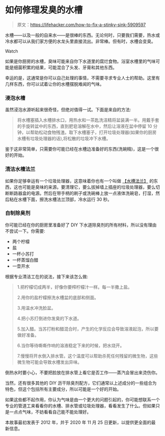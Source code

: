 # 如何修理发臭的水槽

> 原文：<https://lifehacker.com/how-to-fix-a-stinky-sink-5909597>

水槽——以及一般的自来水——是很棒的东西。无论何时，只要我们需要，热水或冷水都可以从我们家方便的水龙头里直接流出。非常棒。但有时，水槽会变臭。

Watch

如果是你厨房的水槽，臭味可能来自你下水道里的腐烂食物。浴室水槽里的气味可能是细菌积累的结果，可能混合了头发、牙膏和其他东西。

幸运的是，这通常是你可以自己处理的事情，不需要寻求专业人士的帮助。这里有几样东西，你可以试着让你的水槽摆脱难闻的气味。

### **浸泡水槽**

虽然浸泡水源听起来很奇怪，但绝对值得一试。下面是来自的方法:

> 将水槽塞插入水槽排水口，用热水和一茶匙洗洁精将盆装满一半。用戴手套的手旋转盆中的东西，直到肥皂溶解在水中，然后让溶液在盆中停留 10 分钟，以帮助松动食物残渣。取下水槽塞子，打开垃圾处理器(如果你的厨房水槽有垃圾处理器的话),将松散的垃圾冲下水槽。

鉴于这非常简单，只需要你可能已经在水槽边准备好的东西(洗碗精)，这是一个很好的开始。

### **清洁水槽法兰**

如果你足够幸运有一个垃圾处理器，这意味着你也有一个叫做 [【水槽法兰】](https://www.bobvila.com/articles/stinky-sink/) 的东西，这也可能是臭味的来源。要清理它，要么拔掉墙上插座的垃圾处理器，要么切断断路器盒的电源。然后在带手柄的刷子或洗碗棒上放一点液体洗碗皂，打湿，然后粘在水槽下面，擦洗水槽法兰顶部，冷水运行 30 秒。

### **自制除臭剂**

你可能已经在你的厨房里准备好了 DIY 下水道除臭剂的所有材料，所以没有理由不尝试一下。你需要:

*   两个柠檬
*   盐
*   一杯小苏打
*   一杯蒸馏白醋
*   一壶开水

根据专业清洁工在的说法，接下来该怎么做:

> 1.把柠檬切成两半，好像你要榨柠檬汁一样。每一半撒上盐。
> 
> 2.用你的盐柠檬擦洗水槽盆的底部和侧面。
> 
> 3.用温水冲洗脸盆。
> 
> 4.把小苏打倒进你发臭的下水道。
> 
> 5.加入醋。当苏打粉和醋混合时，产生的化学反应会导致溶液起泡，所以要做好准备。
> 
> 6.当你等待嘶嘶作响的溶液稳定下来的时候，把水烧开。
> 
> 7.慢慢将开水倒入排水管。这个温度可以帮助杀死任何残留的微生物，这些微生物可能会导致水槽发出异味。

倒热水时要小心，不要把脸放在排水管上看它是否工作——蒸汽会冒出来烫伤你。

当然，还有很多其他的 DIY 沥干除臭剂配方，它们通常以上述成分的一些组合为特色，但这个包括所有主要成分，所以可能是一个好的开始。

如果这些都不起作用，你认为气味是由一个更大的问题引起的，你可能想联系一个专业的管道工来看看你的水槽、排水管或垃圾处理器，看看发生了什么。但如果只是一点点气味，不妨看看自己能不能处理好。

本故事最初发表于 2012 年，并于 2020 年 11 月 25 日更新，以提供更全面的最新信息。